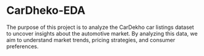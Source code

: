 # CarDheko-EDA
The purpose of this project is to analyze the CarDekho car listings dataset to uncover insights about the automotive market. By analyzing this data, we aim to understand market trends, pricing strategies, and consumer preferences. 
